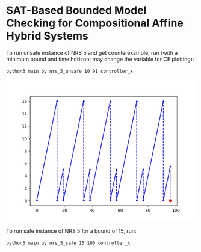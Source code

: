 # SAT-Based Bounded Model Checking for Compositional Affine Hybrid Systems

To run unsafe instance of NRS 5 and get counterexample, run (with a minimum bound and time horizon; may change the variable for CE plotting):

`python3 main.py nrs_5_unsafe 10 91 controller_x`

![NRS 5 counterexample](img/Figure_1.png)

To run safe instance of NRS 5 for a bound of 15, run:

`python3 main.py nrs_5_safe 15 100 controller_x`
